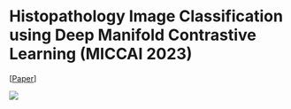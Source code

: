 # Histopathology Image Classification using Deep Manifold Contrastive Learning (MICCAI 2023)

[[Paper](https://arxiv.org/abs/2306.14459)]

![]('Fig.2.pdf')

